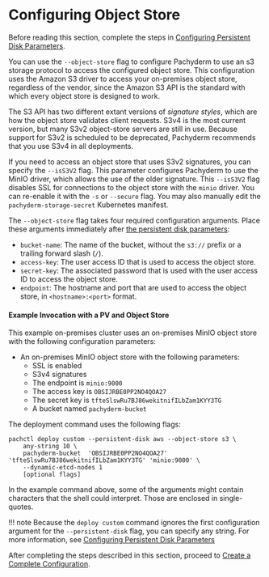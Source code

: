 # Configuring Object Store

Before reading this section, complete the steps in
[Configuring Persistent Disk Parameters](./deploy_custom_configuring_persistent_disk_parameters.md).

You can use the `--object-store` flag to configure Pachyderm to use an s3
storage protocol to access the configured object store. This configuration uses
the Amazon S3 driver to access your on-premises object store, regardless of the
vendor, since the Amazon S3 API is the standard with which every object store is
designed to work.

The S3 API has two different extant versions of _signature styles_, which are
how the object store validates client requests. S3v4 is the most current
version, but many S3v2 object-store servers are still in use. Because support
for S3v2 is scheduled to be deprecated, Pachyderm recommends that you use S3v4
in all deployments.

If you need to access an object store that uses S3v2 signatures, you can specify
the `--isS3V2` flag. This parameter configures Pachyderm to use the MinIO
driver, which allows the use of the older signature. This `--isS3V2` flag
disables SSL for connections to the object store with the `minio` driver. You
can re-enable it with the `-s` or `--secure` flag. You may also manually edit
the `pachyderm-storage-secret` Kubernetes manifest.

The `--object-store` flag takes four required configuration arguments. Place
these arguments immediately after
[the persistent disk parameters](deploy_custom_configuring_persistent_disk_parameters.md):

-   `bucket-name`: The name of the bucket, without the `s3://` prefix or a
    trailing forward slash (`/`).
-   `access-key`: The user access ID that is used to access the object store.
-   `secret-key`: The associated password that is used with the user access ID
    to access the object store.
-   `endpoint`: The hostname and port that are used to access the object store,
    in `<hostname>:<port>` format.

#### Example Invocation with a PV and Object Store

This example on-premises cluster uses an on-premises MinIO object store with the
following configuration parameters:

-   An on-premises MinIO object store with the following parameters:
    -   SSL is enabled
    -   S3v4 signatures
    -   The endpoint is `minio:9000`
    -   The access key is `OBSIJRBE0PP2NO4QOA27`
    -   The secret key is `tfteSlswRu7BJ86wekitnifILbZam1KYY3TG`
    -   A bucket named `pachyderm-bucket`

The deployment command uses the following flags:

```
pachctl deploy custom --persistent-disk aws --object-store s3 \
    any-string 10 \
    pachyderm-bucket  'OBSIJRBE0PP2NO4QOA27' 'tfteSlswRu7BJ86wekitnifILbZam1KYY3TG' 'minio:9000' \
    --dynamic-etcd-nodes 1
    [optional flags]
```

In the example command above, some of the arguments might contain characters
that the shell could interpret. Those are enclosed in single-quotes.

!!! note Because the `deploy custom` command ignores the first configuration
argument for the `--persistent-disk` flag, you can specify any string. For more
information, see
[Configuring Persistent Disk Parameters](./deploy_custom_configuring_persistent_disk_parameters.md)

After completing the steps described in this section, proceed to
[Create a Complete Configuration](./deploy_custom_complete_example_invocation.md).
